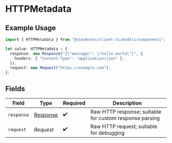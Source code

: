 # HTTPMetadata

## Example Usage

```typescript
import { HTTPMetadata } from "@steamsets/client-ts/models/components";

let value: HTTPMetadata = {
  response: new Response("{\"message\": \"hello world\"}", {
    headers: { "Content-Type": "application/json" },
  }),
  request: new Request("https://example.com"),
};
```

## Fields

| Field                                                                 | Type                                                                  | Required                                                              | Description                                                           |
| --------------------------------------------------------------------- | --------------------------------------------------------------------- | --------------------------------------------------------------------- | --------------------------------------------------------------------- |
| `response`                                                            | [Response](https://developer.mozilla.org/en-US/docs/Web/API/Response) | :heavy_check_mark:                                                    | Raw HTTP response; suitable for custom response parsing               |
| `request`                                                             | *Request*                                                             | :heavy_check_mark:                                                    | Raw HTTP request; suitable for debugging                              |